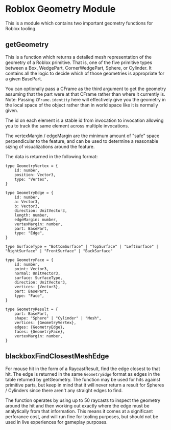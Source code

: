 # Roblox Geometry Module
This is a module which contains two important geometry functions for Roblox tooling.

## getGeometry

This is a function which returns a detailed mesh representation of the geometry of a Roblox primitive. That is, one of the five primitive types between a Box, WedgePart, CornerWedgePart, Sphere, or Cylinder. It contains all the logic to decide which of those geometries is appropriate for a given BasePart.

You can optionally pass a CFrame as the third argument to get the geometry assuming that the part were at that CFrame rather than where it currently is. Note: Passing `CFrame.identity` here will effectively give you the geometry in the local space of the object rather than in world space like it is normally given.

The id on each element is a stable id from invocation to invocation allowing you to track the same element across multiple invocations.

The vertexMargin / edgeMargin are the minimum amount of "safe" space perpendicular to the feature, and can be used to determine a reasonable sizing of visualizations around the feature.

The data is returned in the following format:
```luau
type GeometryVertex = {
	id: number,
	position: Vector3,
	type: "Vertex",
}

type GeometryEdge = {
	id: number,
	a: Vector3,
	b: Vector3,
	direction: UnitVector3,
	length: number,
	edgeMargin: number,
	vertexMargin: number,
	part: BasePart,
	type: "Edge",
}

type SurfaceType = "BottomSurface" | "TopSurface" | "LeftSurface" | "RightSurface" | "FrontSurface" | "BackSurface"

type GeometryFace = {
	id: number,
	point: Vector3,
	normal: UnitVector3,
	surface: SurfaceType,
	direction: UnitVector3,
	vertices: {Vector3},
	part: BasePart,
	type: "Face",
}

type GeometryResult = {
	part: BasePart,
	shape: "Sphere" | "Cylinder" | "Mesh",
	vertices: {GeometryVertex},
	edges: {GeometryEdge},
	faces: {GeometryFace},
	vertexMargin: number,
}
```

## blackboxFindClosestMeshEdge

For mouse hit in the form of a RaycastResult, find the edge closest to that hit. The edge is returned in the same `GeometryEdge` format as edges in the table returned by getGeometry. The function may be used for hits against primitive parts, but keep in mind that it will never return a result for Spheres / Cylinders since there aren't any straight edges to find.

The function operates by using up to 50 raycasts to inspect the geometry around the hit and then working out exactly where the edge must be analytically from that information. This means it comes at a significant perforance cost, and will run fine for tooling purposes, but should not be used in live experiences for gameplay purposes.
